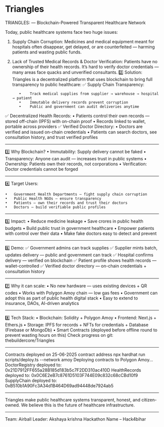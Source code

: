 # Triangles
TRIANGLES: — Blockchain-Powered Transparent Healthcare Network

Today, public healthcare systems face two huge issues:
1.	Supply Chain Corruption: Medicines and medical equipment meant for hospitals often disappear, get delayed, or are counterfeited — harming patients and wasting public funds.
2.	Lack of Trusted Medical Records & Doctor Verification:
Patients have no ownership of their health records.
It’s hard to verify doctor credentials — many areas face quacks and unverified consultants.
2️⃣ Solution:
Triangles is a decentralized platform that uses blockchain to bring full transparency to public healthcare:
✅ Supply Chain Transparency:

           •	Track medical supplies from supplier → warehouse → hospital → patient
           •	Immutable delivery records prevent corruption
           •	Public and government can audit deliveries anytime
✅ Decentralized Health Records:	
•	Patients control their own records — stored off-chain (IPFS) with on-chain proof
•	Records linked to wallet, portable across providers
✅ Verified Doctor Directory:
•	Doctors are verified and issued on-chain credentials
•	Patients can search doctors, see consultation history, and trust verified profiles
________________________________________
3️⃣ Why Blockchain?
•	Immutability:                 Supply delivery cannot be faked
•	Transparency:                 Anyone can audit — increases trust in public systems
•	Ownership:                    Patients own their records, not corporations
•	Verification:                 Doctor credentials cannot be forged
________________________________________
4️⃣ Target Users:

    •	Government Health Departments — fight supply chain corruption
    •	Public Health NGOs — ensure transparency
    •	Patients — own their records and trust their doctors
    •	Doctors — build verifiable public profiles
________________________________________
5️⃣ Impact:
•	Reduce medicine leakage 
•	Save crores in public health budgets
•	Build public trust in government healthcare
•	Empower patients with control over their data
•	Make fake doctors easy to detect and prevent
________________________________________
6️⃣ Demo:
✅ Government admins can track supplies
✅ Supplier mints batch, updates delivery — public and government can track
✅ Hospital confirms delivery — verified on blockchain
✅ Patient profile shows health records — wallet-controlled
✅ Verified doctor directory — on-chain credentials + consultation history
________________________________________
7️⃣ Why it can scale:
•	No new hardware — uses existing devices + QR codes
•	Works with Polygon Amoy chain — low gas fees
•	Government can adopt this as part of public health digital stack
•	Easy to extend to insurance, DAOs, AI-driven analytics
________________________________________
8️⃣ Tech Stack:
•	Blockchain: Solidity + Polygon Amoy
•	Frontend:  Next.js + Ethers.js
•	Storage: IPFS for records + NFTs for credentials + Database (Firebase or MongoDb)
•	Smart Contracts (deployed before offline round to prevent wasting hours on this) 
Check progress on git: thebuildercore/Triangles
__________________________________________________
Contracts deployed on 25-06-2025
contract address
npx hardhat run scripts/deploy.ts --network amoy
Deploying contracts to Polygon Amoy...
DoctorRegistry deployed to: 0x21D7912FF655a28B185d183b5c7F2DD310ac410D
HealthRecords deployed to: 0x0C6E2eB7c8761D5103F744E09c832c68cCBd10f9
SupplyChain deployed to: 0xB510b1A90Fc3A34d1B464D69ad94448de7924ab5
________________________________________
Triangles make public healthcare systems transparent, honest, and citizen-owned.
We believe this is the future of healthcare infrastructure.
________________________________________
Team: Airball
Leader: Akshaya krishna
Hackathon Name – Hack4bihar

